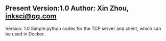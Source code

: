 Present Version:1.0
Author: Xin Zhou, inksci@qq.com
-----------------------------------
Version: 1.0 
Simple python codes for the TCP server and client, which can be used in Docker.